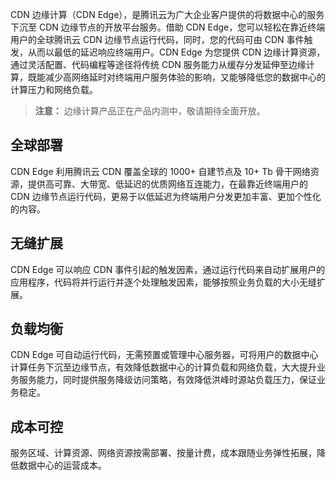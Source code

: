 CDN 边缘计算（CDN Edge），是腾讯云为广大企业客户提供的将数据中心的服务下沉至 CDN 边缘节点的开放平台服务。借助 CDN Edge，您可以轻松在靠近终端用户的全球腾讯云 CDN 边缘节点运行代码，同时，您的代码可由 CDN 事件触发，从而以最低的延迟响应终端用户。CDN Edge 为您提供 CDN 边缘计算资源，通过灵活配置、代码编程等途径将传统 CDN 服务能力从缓存分发延伸至边缘计算，既能减少高网络延时对终端用户服务体验的影响，又能够降低您的数据中心的计算压力和网络负载。

>**注意：**
>边缘计算产品正在产品内测中，敬请期待全面开放。

## 全球部署
CDN Edge 利用腾讯云 CDN 覆盖全球的 1000+ 自建节点及 10+ Tb 骨干网络资源，提供高可靠、大带宽、低延迟的优质网络互连能力，在最靠近终端用户的 CDN 边缘节点运行代码，更易于以低延迟为终端用户分发更加丰富、更加个性化的内容。

## 无缝扩展
CDN Edge 可以响应 CDN 事件引起的触发因素，通过运行代码来自动扩展用户的应用程序，代码将并行运行并逐个处理触发因素，能够按照业务负载的大小无缝扩展。

## 负载均衡
CDN Edge 可自动运行代码，无需预置或管理中心服务器，可将用户的数据中心计算任务下沉至边缘节点，有效降低数据中心的计算负载和网络负载，大大提升业务服务能力，同时提供服务降级访问策略，有效降低洪峰时源站负载压力，保证业务稳定。

## 成本可控
服务区域、计算资源、网络资源按需部署、按量计费，成本跟随业务弹性拓展，降低数据中心的运营成本。




